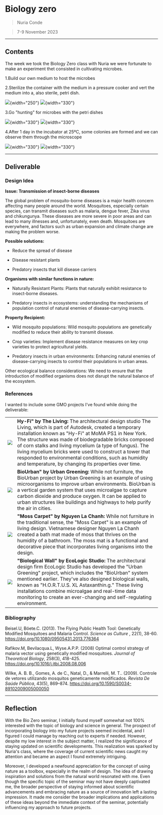 # **Biology zero**

> Nuria Conde

> 7-9 November 2023

---

## **Contents**

The week we took the Biology Zero class with Nuria we were fortunate to make an experiment thet consisted in cultivating microbes.

1.Build our own medium to host the microbes

2.Sterilize the container with the medium in a pressure cooker and vert the medium into a, also sterile, petri dish.

![](../images/Biology%20Zero/1.1.gif){width="250"} ![](../images/Biology%20Zero/1.2.jpg){width="330"}

3.Go "hunting" for microbes with the petri dishes

![](../images/Biology%20Zero/1.3.jpg){width="330"} ![](../images/Biology%20Zero/1.7.jpg){width="330"}

4.After 1 day in the incubator at 25ºC, some colonies are formed and we can observe them through the microscope

![](../images/Biology%20Zero/1.8.jpg){width="330"} ![](../images/Biology%20Zero/1.5.jpg){width="330"}

______________________________
## **Deliverable**

### Design Idea
**Issue: Transmission of insect-borne diseases**

The global problem of mosquito-borne diseases is a major health concern affecting many people around the world. Mosquitoes, especially certain species, can transmit diseases such as malaria, dengue fever, Zika virus and chikungunya. These diseases are more severe in poor areas and can lead to many illnesses and, unfortunately, even death. Mosquitoes are everywhere, and factors such as urban expansion and climate change are making the problem worse.

**Possible solutions:**

- Reduce the spread of disease

- Disease resistant plants

- Predatory insects that kill disease carriers

**Organisms with similar functions in nature:**

- Naturally Resistant Plants: Plants that naturally exhibit resistance to insect-borne diseases.

- Predatory insects in ecosystems: understanding the mechanisms of population control of natural enemies of disease-carrying insects.

**Property Recipient:**

- Wild mosquito populations: Wild mosquito populations are genetically modified to reduce their ability to transmit disease.

- Crop varieties: Implement disease resistance measures on key crop varieties to protect agricultural yields.

- Predatory insects in urban environments: Enhancing natural enemies of disease-carrying insects to control their populations in urban areas.

Other ecological balance considerations: We need to ensure that the introduction of modified organisms does not disrupt the natural balance of the ecosystem.


### References

I wanted to include some GMO projects I've found while doing the deliverable:

|     |                       |
| ----------- | ------------------------------------ |
| ![](../images/Biology%20Zero/F.4.png)      | **Hy-Fi" by The Living:** The architectural design studio The Living, which is part of Autodesk, created a temporary installation known as "Hy-Fi" at MoMA PS1 in New York. The structure was made of biodegradable bricks composed of corn stalks and living mycelium (a type of fungus). The living mycelium bricks were used to construct a tower that responded to environmental conditions, such as humidity and temperature, by changing its properties over time.  |
| ![](../images/Biology%20Zero/F.3.png)  | **BioUrban" by Urban Greening:** While not furniture, the BioUrban project by Urban Greening is an example of using microorganisms to improve urban environments. BioUrban is a vertical garden system that uses microalgae to capture carbon dioxide and produce oxygen. It can be applied to urban structures like buildings and highways to help purify the air in cities.|
| ![](../images/Biology%20Zero/F.2.png)    | **"Moss Carpet" by Nguyen La Chanh:** While not furniture in the traditional sense, the "Moss Carpet" is an example of living design. Vietnamese designer Nguyen La Chanh created a bath mat made of moss that thrives on the humidity of a bathroom. The moss mat is a functional and decorative piece that incorporates living organisms into the design. |
| ![](../images/Biology%20Zero/F.1.png)   | **"Biological Wall" by EcoLogic Studio:** The architectural design firm EcoLogic Studio has developed the "Urban Greening" project, which includes the "BioUrban" system mentioned earlier. They've also designed biological walls, known as "H.O.R.T.U.S. XL Astaxanthin.g." These living installations combine microalgae and real-time data monitoring to create an ever-changing and self-regulating environment. |



### Bibliography

Beisel.U, Böete.C. (2013). The Flying Public Health Tool: Genetically Modified Mosquitoes and Malaria Control. _Science as Culture_ , 22(1), 38-60. https://doi.org/10.1080/09505431.2013.776364  

Rafikov.M, Bevilacqua.L, Wyse.A.P.P. (2008) Optimal control strategy of malaria vector using genetically modified mosquitoes. _Journal of Theoretical Biology_, 258(3), 418-425. https://doi.org/10.1016/j.jtbi.2008.08.006 

Wilke, A. B. B., Gomes, A. de C., Natal, D., & Marrelli, M. T.. (2009). Controle de vetores utilizando mosquitos geneticamente modificados. _Revista De Saúde Pública_, 43(5), 869–874. https://doi.org/10.1590/S0034-89102009005000050 


______________________________
## **Reflection**

With the Bio Zero seminar, I initially found myself somewhat not 100% interested with the topic of biology and science in general. The prospect of incorporating biology into my future projects seemed incidental, and I figured I could manage by reaching out to experts if needed. However, despite my low interest in the subject matter, I realized the significance of staying updated on scientific developments. This realization was sparked by Nuria's class, where the coverage of current scientific news caught my attention and became an aspect I found extremely intriguing.

Moreover, I developed a newfound appreciation for the concept of using nature as a toolbox, especially in the realm of design. The idea of drawing inspiration and solutions from the natural world resonated with me. Even though the specific topic of the seminar may not have deeply captivated me, the broader perspective of staying informed about scientific advancements and embracing nature as a source of innovation left a lasting impression. It made me consider the broader implications and applications of these ideas beyond the immediate context of the seminar, potentially influencing my approach to future projects.